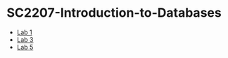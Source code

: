 # SC2207-Introduction-to-Databases

- [Lab 1](lab1)
- [Lab 3](lab3)
- [Lab 5](https://github.com/oscarqjh/SC2207-Project/)
